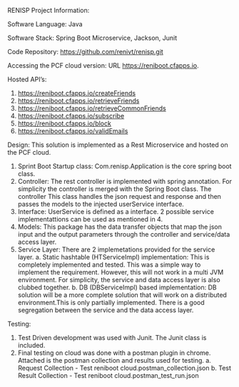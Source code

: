 RENISP Project Information:

Software Language: Java

Software Stack: Spring Boot Microservice, Jackson, Junit

Code Repository: https://github.com/renivt/renisp.git

Accessing the PCF cloud version: 
URL https://reniboot.cfapps.io. 

Hosted API’s:
1)	https://reniboot.cfapps.io/createFriends
2)	https://reniboot.cfapps.io/retrieveFriends
3)  https://reniboot.cfapps.io/retrieveCommonFriends
4)  https://reniboot.cfapps.io/subscribe
5)  https://reniboot.cfapps.io/block
6)  https://reniboot.cfapps.io/validEmails

Design:
This solution is implemented as a Rest Microservice and hosted on the PCF cloud.
1)	Sprint Boot Startup class: Com.renisp.Application is the core spring boot class. 
2)  Controller: The rest controller is implemented with spring annotation. For simplicity the controller is merged with the Spring Boot class. The controller This class handles the json request and response and then passes the models to the injected userService interface.  
2)	Interface: UserService is defined as a interface. 2 possible service implementattions can be used as mentioned in 4.
3)	Models: This package has the data transfer objects that map the json input and the output parameters through the controller and service/data access layer.
4)	Service Layer: There are 2 implemetations provided for the service layer. 
    a.	Static hashtable (HTServiceImpl) implementation: This is completely implemented and tested. This was a simple way to implement the requirement. However, this will not work in a multi JVM environment. For simplicity, the service and data access layer is also clubbed together.
    b.	DB (DBServiceImpl) based implementation: DB solution will be a more complete solution that will work on a distributed environment.This is only partially implemented. There is a good segregation between the service and the data access layer.

Testing:
1)	Test Driven development was used with Junit. The Junit class is included.
2)	Final testing on cloud was done with a postman plugin in chrome. Attached is the postman collection and results used for testing.
    a.	Request Collection - Test reniboot cloud.postman_collection.json
    b.	Test Result Collection - Test reniboot cloud.postman_test_run.json
